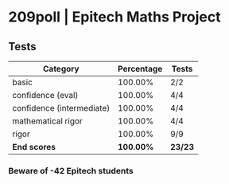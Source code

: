 # 209poll | Epitech Maths Project

## Tests

| Category | Percentage | Tests |
|----------|------------|-------|
| basic | 100.00% | 2/2 |
| confidence (eval) | 100.00% | 4/4 |
| confidence (intermediate) | 100.00% | 4/4 |
| mathematical rigor | 100.00% | 4/4 |
| rigor | 100.00% | 9/9 |
| **End scores** | **100.00%** | **23/23** |

### Beware of -42 Epitech students
